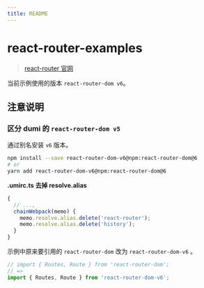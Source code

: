 ```yaml
---
title: README
---
```


# react-router-examples

> [react-router 官网](https://reactrouter.com/)

当前示例使用的版本 `react-router-dom v6`。

## 注意说明

### 区分 dumi 的 `react-router-dom v5`

通过别名安装 `v6` 版本。

```bash
npm install --save react-router-dom-v6@npm:react-router-dom@6
# or
yarn add react-router-dom-v6@npm:react-router-dom@6
```

**.umirc.ts 去掉 resolve.alias**

```typescript
{
  // ...,
  chainWebpack(memo) {
    memo.resolve.alias.delete('react-router');
    memo.resolve.alias.delete('history');
  }
}
```

示例中原来要引用的 `react-router-dom` 改为 `react-router-dom-v6` 。

```typescript
// import { Routes, Route } from 'react-router-dom';
// =>
import { Routes, Route } from 'react-router-dom-v6';
```
